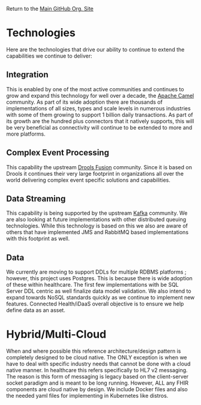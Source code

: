 ﻿Return to the <a href="https://github.com/Project-Herophilus" target="_blank">Main GitHub Org. Site</a>

#  Technologies
Here are the technologies that drive our ability to continue to extend the 
capabilities we continue to deliver:

## Integration
This is enabled by one of the most active communities and continues to grow and expand this technology for well over a decade,
the <a href="https://camel.apache.org/" target="_blank">Apache Camel</a> community. As part of its wide adoption there 
are thousands of implementations of all sizes, types and scale levels in numerous industries with 
some of them growing to support 1 billion daily transactions. As part of its growth are the hundred plus connectors that
it natively supports, this will be very beneficial as connectivity will continue to be extended to more and more platforms.
## Complex Event Processing</td>
This capability the upstream <a href="https://www.drools.org/" target="_blank">Drools Fusion</a> community. Since it is
based on Drools it continues their very large footprint in organizations all over the world delivering 
complex event specific solutions and capabilities.
## Data Streaming
This capability is being supported by the upstream <a href="https://kafka.apache.org/" target="_blank">Kafka</a> community. 
We are also looking at future implementations with other distributed queuing technologies. While this technology is based on this we
also are aware of others that have implemented JMS and RabbitMQ based implementations with this footprint as well.
## Data                    
We currently are moving to support DDLs for multiple RDBMS platforms ; however, this project uses Postgres. This is 
because there is wide adoption of these within healthcare. The first few implementations with be SQL Server DDL centric as 
well finalize data model validation. We also intend to expand towards NoSQL standards
quickly as we continue to implement new features. Connected Health/iDaaS overall objective 
is to ensure we help define data as an asset.
# Hybrid/Multi-Cloud
When and where possible this reference architecture/design pattern is completely designed to be cloud native. 
The ONLY exception is when we have to deal with specific industry needs that cannot be done with a cloud native manner. 
In healthcare this refers specifically to HL7 v2 messaging. The reason is this form of messaging is legacy based on
the client-server socket paradigm and is meant to be long running. However, ALL any FHIR components are cloud native 
by design. We include Docker files and also the needed yaml files for implementing in Kubernetes like distros.

